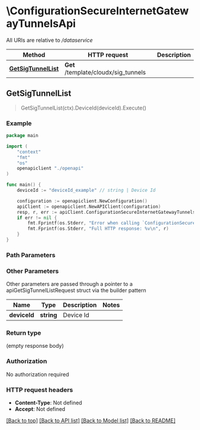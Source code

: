 # \ConfigurationSecureInternetGatewayTunnelsApi

All URIs are relative to */dataservice*

Method | HTTP request | Description
------------- | ------------- | -------------
[**GetSigTunnelList**](ConfigurationSecureInternetGatewayTunnelsApi.md#GetSigTunnelList) | **Get** /template/cloudx/sig_tunnels | 



## GetSigTunnelList

> GetSigTunnelList(ctx).DeviceId(deviceId).Execute()





### Example

```go
package main

import (
    "context"
    "fmt"
    "os"
    openapiclient "./openapi"
)

func main() {
    deviceId := "deviceId_example" // string | Device Id

    configuration := openapiclient.NewConfiguration()
    apiClient := openapiclient.NewAPIClient(configuration)
    resp, r, err := apiClient.ConfigurationSecureInternetGatewayTunnelsApi.GetSigTunnelList(context.Background()).DeviceId(deviceId).Execute()
    if err != nil {
        fmt.Fprintf(os.Stderr, "Error when calling `ConfigurationSecureInternetGatewayTunnelsApi.GetSigTunnelList``: %v\n", err)
        fmt.Fprintf(os.Stderr, "Full HTTP response: %v\n", r)
    }
}
```

### Path Parameters



### Other Parameters

Other parameters are passed through a pointer to a apiGetSigTunnelListRequest struct via the builder pattern


Name | Type | Description  | Notes
------------- | ------------- | ------------- | -------------
 **deviceId** | **string** | Device Id | 

### Return type

 (empty response body)

### Authorization

No authorization required

### HTTP request headers

- **Content-Type**: Not defined
- **Accept**: Not defined

[[Back to top]](#) [[Back to API list]](../README.md#documentation-for-api-endpoints)
[[Back to Model list]](../README.md#documentation-for-models)
[[Back to README]](../README.md)

